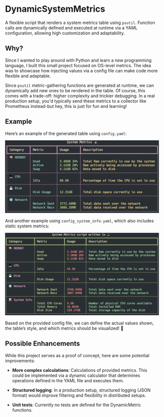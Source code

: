 # DynamicSystemMetrics

A flexible script that renders a system metrics table using `psutil`. Function calls are dynamically defined and executed at runtime via a YAML configuration, allowing high customization and adaptability.

## Why?

Since I wanted to play around with Python and learn a new programming language, I built this small project focused on OS-level metrics. The idea was to showcase how injecting values via a config file can make code more flexible and adaptable.

Since `psutil` metric-gathering functions are generated at runtime, we can dynamically add new ones to be rendered in the table. Of course, this comes with a trade-off: higher complexity and trickier debugging. In a real production setup, you'd typically send these metrics to a collector like Prometheus instead-but hey, this is just for fun and learning!

## Example

Here’s an example of the generated table using `config.yaml`:

![Table](docs/config_table.png)

And another example using `config_system_info.yaml`, which also includes static system metrics:

![Table2](docs/config_system_info_table.png)

Based on the provided config file, we can define the actual values shown, the table’s style, and which metrics should be visualized! :rocket:

## Possible Enhancements

While this project serves as a proof of concept, here are some potential improvements:

- **More complex calculations**: Calculations of provided metrics. This could be implemented via a dynamic calculator that determines operations defined in the YAML file and executes them.

- **Structured logging**: In a production setup, structured logging (JSON format) would improve filtering and flexibility in distributed setups.

- **Unit tests**:  Currently no tests are defined for the DynamicMetric functions.

